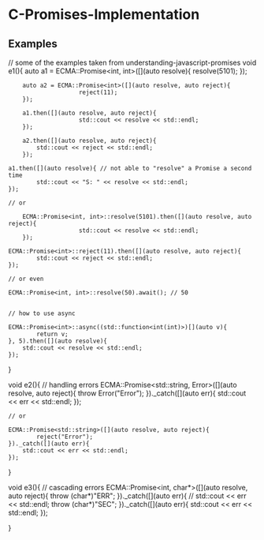 # C-Promises-Implementation


## Examples
// some of the examples taken from <url> understanding-javascript-promises </url>
void e1(){
	auto a1 = ECMA::Promise<int, int>([](auto resolve){
                        resolve(5101);
        });

        auto a2 = ECMA::Promise<int>([](auto resolve, auto reject){
                        reject(11);
        });

        a1.then([](auto resolve, auto reject){
                        std::cout << resolve << std::endl;
        });

        a2.then([](auto resolve, auto reject){
			std::cout << reject << std::endl;
       	});

	a1.then([](auto resolve){ // not able to "resolve" a Promise a second time
			std::cout << "S: " << resolve << std::endl;
	});

	// or

        ECMA::Promise<int, int>::resolve(5101).then([](auto resolve, auto reject){
                        std::cout << resolve << std::endl;
        });

	ECMA::Promise<int>::reject(11).then([](auto resolve, auto reject){
			std::cout << reject << std::endl;
	});

	// or even
	
	ECMA::Promise<int, int>::resolve(50).await(); // 50


	// how to use async 
	
	ECMA::Promise<int>::async((std::function<int(int)>)[](auto v){
			return v;
	}, 5).then([](auto resolve){
		std::cout << resolve << std::endl;
	});


}

void e2(){ // handling errors
	ECMA::Promise<std::string, Error>([](auto resolve, auto reject){
			throw Error("Error");
	})._catch([](auto err){
		std::cout << err << std::endl;
	});

	// or
	
	ECMA::Promise<std::string>([](auto resolve, auto reject){
			reject("Error");
	})._catch([](auto err){
		std::cout << err << std::endl;
	});
}

void e3(){ // cascading errors
	ECMA::Promise<int, char*>([](auto resolve, auto reject){
			throw (char*)"ERR";
	})._catch([](auto err){
			// std::cout << err << std::endl;
			throw (char*)"SEC";
	})._catch([](auto err){
		std::cout << err << std::endl;
	});

}
